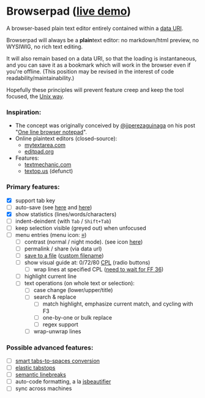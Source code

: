 # Browserpad ([live demo](http://waldyrious.github.io/browserpad))

A browser-based plain text editor entirely contained within a
   [data URI](https://en.wikipedia.org/wiki/Data_URI_scheme).
   
Browserpad will always be a **plain**text editor:
   no markdown/html preview, no WYSIWIG, no rich text editing.

It will also remain based on a data URI,
   so that the loading is instantaneous,
   and you can save it as a bookmark
   which will work in the browser even if you're offline.
(This position may be revised
   in the interest of code readability/maintainability.)

Hopefully these principles will prevent feature creep
   and keep the tool focused,
   the [Unix way](https://en.wikipedia.org/wiki/Unix_philosophy#Doug_McIlroy_on_Unix_programming).

### Inspiration:
* The concept was originally conceived by [@jjperezaguinaga](https://github.com/jjperezaguinaga)
  on his post "[One line browser notepad](https://coderwall.com/p/lhsrcq/one-line-browser-notepad)".
* Online plaintext editors (closed-source):
    * [mytextarea.com](http://mytextarea.com)
    * [editpad.org](http://editpad.org)
* Features:
    * [textmechanic.com](http://textmechanic.com)
    * [textop.us](http://wayback.archive.org/web/20130718231049id_/http://textop.us/) (defunct)

### Primary features:
- [x] support tab key
- [ ] auto-save (see [here](https://github.com/JakobKallin/Text-Editor/blob/gh-pages/index.html) and [here](https://github.com/samyk/evercookie))
- [x] show statistics (lines/words/characters)
- [ ] indent-deindent (with `Tab` / `Shift+Tab`)
- [ ] keep selection visible (greyed out) when unfocused
- [ ] menu entries (menu icon: [≡](http://www.fileformat.info/info/unicode/char/2261/browsertest.htm))
   - [ ] contrast (normal / night mode). (see icon [here](http://pixelmack.github.io/slight/))
   - [ ] permalink / share (via data url)
   - [ ] [save to a file](http://pastebin.com/U8658H5c) ([custom filename](http://stackoverflow.com/q/283956/266309))
   - [ ] show visual guide at: 0/72/80 [CPL](https://en.wikipedia.org/wiki/Characters_per_line) (radio buttons)
      - [ ] wrap lines at specified CPL
            ([need to wait for FF 36](http://stackoverflow.com/questions/657795/how-remove-word-wrap-from-textarea/13446005#comment43835216_13446005))
   - [ ] highlight current line
   - [ ] text operations (on whole text or selection):
      - [ ] case change (lower/upper/title)
      - [ ] search & replace
         - [ ] match highlight, emphasize current match, and cycling with F3
         - [ ] one-by-one or bulk replace
         - [ ] regex support
      - [ ] wrap-unwrap lines

### Possible advanced features:
- [ ] [smart tabs-to-spaces conversion](http://stackoverflow.com/a/2479925/266309)
- [ ] [elastic tabstops](http://nickgravgaard.com/elastictabstops/)
- [ ] [semantic linebreaks](http://rhodesmill.org/brandon/2012/one-sentence-per-line/)
- [ ] auto-code formatting, a la [jsbeautifier](http://jsbeautifier.org)
- [ ] sync across machines
